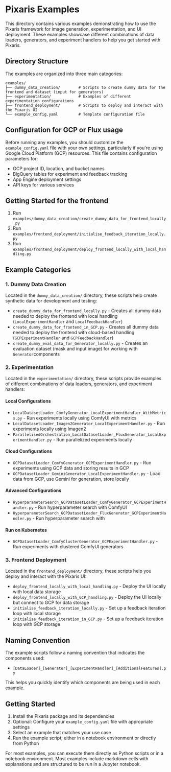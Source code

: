 # Pixaris Examples

This directory contains various examples demonstrating how to use the Pixaris framework for image generation, experimentation, and UI deployment. These examples showcase different combinations of data loaders, generators, and experiment handlers to help you get started with Pixaris.

## Directory Structure

The examples are organized into three main categories:

```
examples/
├── dummy_data_creation/        # Scripts to create dummy data for the frontend and dataset (input for generators)
├── experimentation/            # Examples of different experimentation configurations
├── frontend_deployment/        # Scripts to deploy and interact with the Pixaris UI
└── example_config.yaml         # Template configuration file
```

## Configuration for GCP or Flux usage

Before running any examples, you should customize the `example_config.yaml` file with your own settings, particularly if you're using Google Cloud Platform (GCP) resources. This file contains configuration parameters for:

- GCP project ID, location, and bucket names
- BigQuery tables for experiment and feedback tracking
- App Engine deployment settings
- API keys for various services

## Getting Started for the frontend

1. Run `examples/dummy_data_creation/create_dummy_data_for_frontend_locally.py`
2. Run `examples/frontend_deployment/initialise_feedback_iteration_locally.py`
3. Run `examples/frontend_deployment/deploy_frontend_locally_with_local_handling.py`


## Example Categories

### 1. Dummy Data Creation

Located in the `dummy_data_creation/` directory, these scripts help create synthetic data for development and testing:

- `create_dummy_data_for_frontend_locally.py` - Creates all dummy data needed to deploy the frontend with local handling (`LocalExperimentHandler` and `LocalFeedbackHandler`)
- `create_dummy_data_for_frontend_in_GCP.py` - Creates all dummy data needed to deploy the frontend with cloud-based handling (`GCPExperimentHandler` and `GCPFeedbackHandler`)
- `create_dummy_eval_data_for_Generator_locally.py` - Creates an evaluation dataset (mask and input image) for working with `Generator`components

### 2. Experimentation

Located in the `experimentation/` directory, these scripts provide examples of different combinations of data loaders, generators, and experiment handlers:

#### Local Configurations
- `LocalDatasetLoader_ComfyGenerator_LocalExperimentHandler_WithMetrics.py` - Run experiments locally using ComfyUI with metrics
- `LocalDatasetLoader_Imagen2Generator_LocalExperimentHandler.py` - Run experiments locally using Imagen2
- `ParallelisedOrchestration_LocalDatasetLoader_FluxGenerator_LocalExperimentHandler.py` - Run parallelized experiments locally

#### Cloud Configurations
- `GCPDatasetLoader_ComfyGenerator_GCPExperimentHandler.py` - Run experiments using GCP data and storing results in GCP
- `GCPDatasetLoader_GeminiGenerator_LocalExperimentHandler.py` - Load data from GCP, use Gemini for generation, store locally

#### Advanced Configurations
- `HyperparameterSearch_GCPDatasetLoader_ComfyGenerator_GCPExperimentHandler.py` - Run hyperparameter search with ComfyUI
- `HyperparameterSearch_GCPDatasetLoader_FluxGenerator_GCPExperimentHandler.py` - Run hyperparameter search with 


#### Run on Kubernetes
- `GCPDatasetLoader_ComfyClusterGenerator_GCPExperimentHandler.py` - Run experiments with clustered ComfyUI generators

### 3. Frontend Deployment

Located in the `frontend_deployment/` directory, these scripts help you deploy and interact with the Pixaris UI:

- `deploy_frontend_locally_with_local_handling.py` - Deploy the UI locally with local data storage
- `deploy_frontend_locally_with_GCP_handling.py` - Deploy the UI locally but connect to GCP for data storage
- `initialise_feedback_iteration_locally.py` - Set up a feedback iteration loop with local storage
- `initialise_feedback_iteration_in_GCP.py` - Set up a feedback iteration loop with GCP storage

## Naming Convention

The example scripts follow a naming convention that indicates the components used:
- `[DataLoader]_[Generator]_[ExperimentHandler]_[AdditionalFeatures].py`

This helps you quickly identify which components are being used in each example.

## Getting Started

1. Install the Pixaris package and its dependencies
2. Optional: Configure your `example_config.yaml` file with appropriate settings
3. Select an example that matches your use case
4. Run the example script, either in a notebook environment or directly from Python

For most examples, you can execute them directly as Python scripts or in a notebook environment. Most examples include markdown cells with explanations and are structured to be run in a Jupyter notebook.